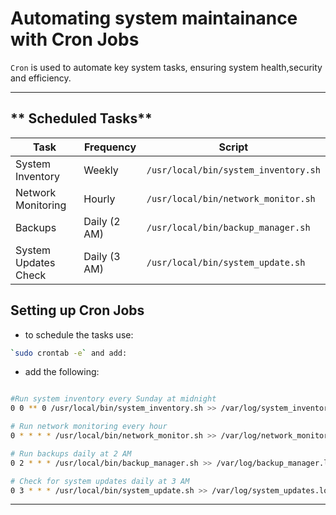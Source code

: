 # Automating system maintainance with Cron Jobs

`Cron` is used to automate key system tasks, ensuring system health,security and efficiency.

---

## ** Scheduled Tasks**
| Task                    | Frequency           | Script   |
|-------------------------|---------------------|---------------------------------------|
| System Inventory        | Weekly              | `/usr/local/bin/system_inventory.sh`  |
| Network Monitoring      | Hourly              | `/usr/local/bin/network_monitor.sh`   |
| Backups                 | Daily (2 AM)        | `/usr/local/bin/backup_manager.sh`    |
| System Updates Check    | Daily (3 AM)        | `/usr/local/bin/system_update.sh`     |

## **Setting up Cron Jobs**

- to schedule the tasks use:

``` bash
`sudo crontab -e` and add:
```

- add the following:

```bash

#Run system inventory every Sunday at midnight
0 0 ** 0 /usr/local/bin/system_inventory.sh >> /var/log/system_inventory.log 2>&1

# Run network monitoring every hour
0 * * * * /usr/local/bin/network_monitor.sh >> /var/log/network_monitor.log 2>&1

# Run backups daily at 2 AM
0 2 * * * /usr/local/bin/backup_manager.sh >> /var/log/backup_manager.log 2>&1

# Check for system updates daily at 3 AM
0 3 * * * /usr/local/bin/system_update.sh >> /var/log/system_updates.log 2>&1
```
---

# 


